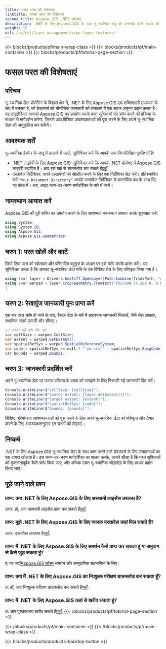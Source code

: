 ```yaml
---
title: फसल परत की विशेषताएं
linktitle: फसल परत की विशेषताएं
second_title: Aspose.GIS .NET एपीआई
description: .NET के लिए Aspose.GIS के साथ भू-स्थानिक जादू को अनलॉक करें! फसल की परत सहजता से प्रदर्शित होती है। अभी अपने मुफ़्त ट्रायल को डाउनलोड करें। #मान लीजिए #जीआईएस #भू-स्थानिक
weight: 19
url: /hi/net/layer-management/crop-layer-features/
---
```


{{< blocks/products/pf/main-wrap-class >}}
{{< blocks/products/pf/main-container >}}
{{< blocks/products/pf/tutorial-page-section >}}

# फसल परत की विशेषताएं

## परिचय
भू-स्थानिक डेटा प्रोसेसिंग के विशाल क्षेत्र में, .NET के लिए Aspose.GIS एक शक्तिशाली उपकरण के रूप में उभरता है, जो डेवलपर्स को भौगोलिक जानकारी को संभालने में एक सहज अनुभव प्रदान करता है। यह ट्यूटोरियल आपको Aspose.GIS का उपयोग करके परत सुविधाओं को क्रॉप करने की प्रक्रिया के माध्यम से मार्गदर्शन करेगा, जिससे आप विशिष्ट आवश्यकताओं को पूरा करने के लिए अपने भू-स्थानिक डेटा को अनुकूलित कर सकेंगे।
## आवश्यक शर्तें
भू-स्थानिक हेरफेर के जादू में उतरने से पहले, सुनिश्चित करें कि आपके पास निम्नलिखित पूर्वापेक्षाएँ हैं:
-  .NET लाइब्रेरी के लिए Aspose.GIS: सुनिश्चित करें कि आपके .NET प्रोजेक्ट में Aspose.GIS लाइब्रेरी स्थापित है। आप इसे यहां से डाउनलोड कर सकते हैं[यहाँ](https://releases.aspose.com/gis/net/).
-  दस्तावेज़ निर्देशिका: अपने दस्तावेज़ों को संग्रहीत करने के लिए एक निर्देशिका सेट करें। प्रतिस्थापित करें`"Your Document Directory"` आपके दस्तावेज़ निर्देशिका के वास्तविक पथ के साथ दिए गए कोड में।
अब, आइए चरण-दर-चरण मार्गदर्शिका के बारे में जानें।
## नामस्थान आयात करें
Aspose.GIS की पूरी शक्ति का उपयोग करने के लिए आवश्यक नामस्थान आयात करके शुरुआत करें:
```csharp
using System;
using System.IO;
using Aspose.Gis;
using Aspose.Gis.Geometries;
```
## चरण 1: परत खोलें और काटें
जियो टिफ़ परत को खोलकर और परिभाषित बहुभुज के आधार पर इसे क्रॉप करके प्रारंभ करें। यह सुनिश्चित करता है कि आपका भू-स्थानिक डेटा रुचि के एक विशिष्ट क्षेत्र के लिए परिष्कृत किया गया है।
```csharp
using (var layer = Drivers.GeoTiff.OpenLayer(Path.Combine(filesPath, "geodetic_world.tif")))
using (var warped = layer.Crop(Geometry.FromText("POLYGON ((-160 0, 0 60, 160 0, 0 -160, -160 0))")))
{
```
## चरण 2: रेखापुंज जानकारी पुनः प्राप्त करें
एक बार परत क्रॉप हो जाने के बाद, रैस्टर डेटा के बारे में आवश्यक जानकारी निकालें, जैसे सेल आकार, स्थानिक संदर्भ प्रणाली और सीमाएं।
```csharp
// रास्टर पढ़ें और प्रिंट करें
var cellSize = warped.CellSize;
var extent = warped.GetExtent();
var spatialRefSys = warped.SpatialReferenceSystem;
var code = spatialRefSys == null ? "'no srs'" : spatialRefSys.EpsgCode.ToString();
var bounds = warped.Bounds;
```
## चरण 3: जानकारी प्रदर्शित करें
अपने भू-स्थानिक डेटा पर फसल प्रक्रिया के प्रभाव को समझने के लिए निकाली गई जानकारी प्रिंट करें।
```csharp
Console.WriteLine($"cellSize: {cellSize}");
Console.WriteLine($"source extent: {layer.GetExtent()}");
Console.WriteLine($"target extent: {extent}");
Console.WriteLine($"spatialRefSys: {code}");
Console.WriteLine($"bounds: {bounds}");
```
विशिष्ट परियोजना आवश्यकताओं को पूरा करने के लिए अपने भू-स्थानिक डेटा को परिष्कृत और तैयार करने के लिए आवश्यकतानुसार इन चरणों को दोहराएं।
## निष्कर्ष
.NET के लिए Aspose.GIS भू-स्थानिक डेटा के साथ काम करने वाले डेवलपर्स के लिए संभावनाओं का एक दायरा खोलता है। इस चरण-दर-चरण मार्गदर्शिका का पालन करके, आपने सीखा है कि परत सुविधाओं को कुशलतापूर्वक कैसे क्रॉप किया जाए, और अधिक उन्नत भू-स्थानिक जोड़तोड़ के लिए आधार प्रदान किया जाए।
## पूछे जाने वाले प्रश्न
### प्रश्न: क्या .NET के लिए Aspose.GIS के लिए अस्थायी लाइसेंस उपलब्ध है?
 उत्तर: हां, आप अस्थायी लाइसेंस प्राप्त कर सकते हैं[यहाँ](https://purchase.aspose.com/temporary-license/).
### प्रश्न: मुझे .NET के लिए Aspose.GIS के लिए व्यापक दस्तावेज़ कहां मिल सकते हैं?
 उत्तर: दस्तावेज़ उपलब्ध है[यहाँ](https://reference.aspose.com/gis/net/).
### प्रश्न: मैं .NET के लिए Aspose.GIS के लिए समर्थन कैसे प्राप्त कर सकता हूं या समुदाय से कैसे जुड़ सकता हूं?
 ए: पर जाएँ[Aspose.GIS फोरम](https://forum.aspose.com/c/gis/33) समर्थन और सामुदायिक सहभागिता के लिए।
### प्रश्न: क्या मैं .NET के लिए Aspose.GIS का निःशुल्क परीक्षण डाउनलोड कर सकता हूँ?
 उ: हाँ, आप निःशुल्क परीक्षण डाउनलोड कर सकते हैं[यहाँ](https://releases.aspose.com/).
### प्रश्न: मैं .NET के लिए Aspose.GIS कहां से खरीद सकता हूं?
 उ: आप पुस्तकालय खरीद सकते हैं[यहाँ](https://purchase.aspose.com/buy).
{{< /blocks/products/pf/tutorial-page-section >}}

{{< /blocks/products/pf/main-container >}}
{{< /blocks/products/pf/main-wrap-class >}}

{{< blocks/products/products-backtop-button >}}
